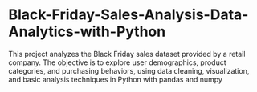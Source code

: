# Black-Friday-Sales-Analysis-Data-Analytics-with-Python
This project analyzes the Black Friday sales dataset provided by a retail company. The objective is to explore user demographics, product categories, and purchasing behaviors, using data cleaning, visualization, and basic analysis techniques in Python with pandas and numpy

